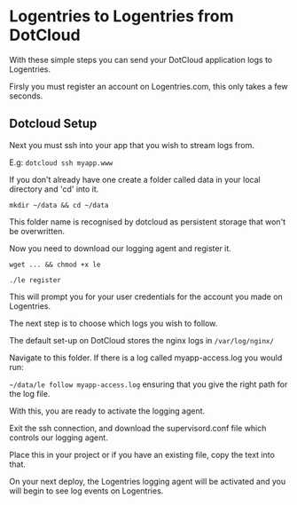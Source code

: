 Logentries to Logentries from DotCloud
=======================================

With these simple steps you can send your DotCloud application logs to Logentries.

Firsly you must register an account on Logentries.com, this only takes a few seconds.

Dotcloud Setup
--------------

Next you must ssh into your app that you wish to stream logs from.

E.g:   `dotcloud ssh myapp.www`

If you don't already have one create a folder called data in your local directory and 'cd' into it.

`mkdir ~/data && cd ~/data`

This folder name is recognised by dotcloud as persistent storage that won't be overwritten.

Now you need to download our logging agent and register it.

`wget ... && chmod +x le`

`./le register`

This will prompt you for your user credentials for the account you made on Logentries.

The next step is to choose which logs you wish to follow.

The default set-up on DotCloud stores the nginx logs in `/var/log/nginx/`

Navigate to this folder. If there is a log called myapp-access.log you would run:

`~/data/le follow myapp-access.log`  ensuring that you give the right path for the log file.

With this, you are ready to activate the logging agent.

Exit the ssh connection, and download the supervisord.conf file which controls our logging agent.

Place this in your project or if you have an existing file, copy the text into that.

On your next deploy, the Logentries logging agent will be activated and you will begin to see
log events on Logentries.
